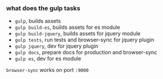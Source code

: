 ### what does the gulp tasks

- `gulp`, builds assets
- `gulp build-es`, builds assets for es module
- `gulp build-jquery`, builds assets for jquery module
- `gulp tests`, run tests and browser-sync for jquery plugin
- `gulp jquery`, dev for jquery plugin
- `gulp docs`, prepare docs for production and browser-sync
- `gulp es`, dev for es module

`browser-sync` works on port `:9000`